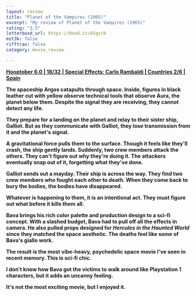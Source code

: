 ```yaml
---
layout: review
title: "Planet of the Vampires (1965)"
excerpt: "My review of Planet of the Vampires (1965)"
rating: "3.5"
letterboxd_url: https://boxd.it/65gstb
mst3k: false
rifftrax: false
category: movie_review

---
```


<b><a href="">Hooptober 6.0 | 18/32 | Special Effects: Carlo Rambaldi | Countries 2/6 | Spain</a>

The spaceship Argos catapults through space. Inside, figures in black leather cut with yellow observe technical tools that observe Aura, the planet below them. Despite the signal they are receiving, they cannot detect any life.

They prepare for a landing on the planet and relay to their sister ship, Galliot. But as they communicate with Galliot, they lose transmission from it and the planet's signal.

A gravitational force pulls them to the surface. Though it feels like they'll crash, the ship gently lands. Suddenly, two crew members attack the others. They can't figure out why they're doing it. The attackers eventually snap out of it, forgetting what they've done.

Galliot sends out a mayday. Their ship is across the way. They find two crew members who fought each other to death. When they come back to bury the bodies, the bodies have disappeared.

Whatever is happening to them, it is an intentional act. They must figure out what before it kills them all.

Bava brings his rich color palette and production design to a sci-fi concept. With a slashed budget, Bava had to pull off all the effects in camera. He also pulled props designed for <i>Hercules in the Haunted World</i> since they matched the space aesthetic. The deaths feel like some of Bava's giallo work.

The result is the most vibe-heavy, psychedelic space movie I've seen in recent memory. This is sci-fi chic.

I don't know how Bava got the victims to walk around like Playstation 1 characters, but it adds an uncanny feeling.

It's not the most exciting movie, but I enjoyed it.